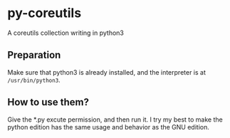 # py-coreutils

A coreutils collection writing in python3

## Preparation

Make sure that python3 is already installed, and the interpreter is at `/usr/bin/python3`.

## How to use them?

Give the *.py excute permission, and then run it. I try my best to make the python edition has the same usage and behavior as the GNU edition.
